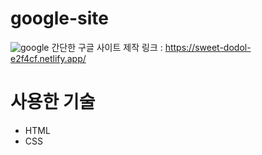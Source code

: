 # google-site
![google](https://github.com/kangjinyong2/google-site-1/assets/66777943/412c9bd7-048d-4f83-92a4-eede8bb62427)
간단한 구글 사이트 제작
링크 : https://sweet-dodol-e2f4cf.netlify.app/


# 사용한 기술

* HTML
* CSS
